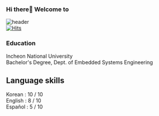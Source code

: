 <!--
**vacu9708/vacu9708** is a ✨ _special_ ✨ repository because its `README.md` (this file) appears on your GitHub profile.

Here are some ideas to get you started:

- 🔭 I’m currently working on ...
- 🌱 I’m currently learning ...
- 👯 I’m looking to collaborate on ...
- 🤔 I’m looking for help with ...
- 💬 Ask me about ...
- 📫 How to reach me: ...
- 😄 Pronouns: ...
- ⚡ Fun fact: ...
-->

### Hi there👋 Welcome to<br/>

![header](https://capsule-render.vercel.app/api?type=wave&color=auto&height=250&section=header&text=Youngsik's%20efforts&fontSize=60)<br/>
[![Hits](https://hits.seeyoufarm.com/api/count/incr/badge.svg?url=https%3A%2F%2Fgithub.com%2Fvacu9708&count_bg=%2379C83D&title_bg=%23555555&icon=&icon_color=%23E7E7E7&title=hits&edge_flat=false)](https://hits.seeyoufarm.com)<br/>

### Education<br/>
Incheon National University<br/>
Bachelor's Degree, Dept. of Embedded Systems Engineering<br/>

## Language skills<br/>
Korean : 10 / 10<br/>
English : 8 / 10<br/>
Español : 5 / 10<br/>
